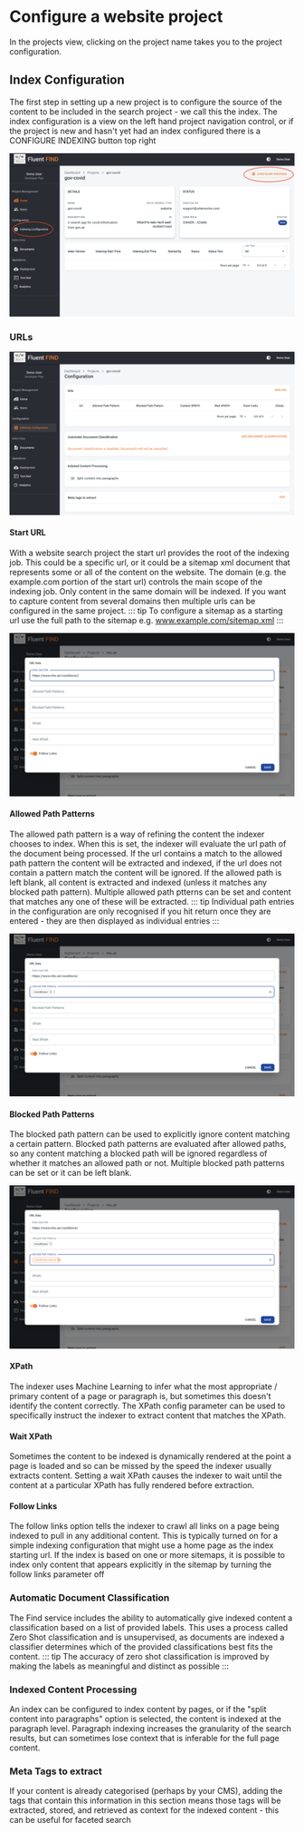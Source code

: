 # Configure a website project
In the projects view, clicking on the project name takes you to the project configuration.

## Index Configuration

The first step in setting up a new project is to configure the source of the content to be included in the search project - we call this the index. The index configuration is a view on the left hand project navigation control, or if the project is new and hasn't yet had an index configured there is a CONFIGURE INDEXING button top right

![Project View](../img/new-project-home.png)

### URLs

![Project Configuration](../img/new-project-index-config.png)

#### Start URL
With a website search project the start url provides the root of the indexing job. This could be a specific url, or it could be a sitemap xml document that represents some or all of the content on the website. The domain (e.g. the example.com portion of the start url) controls the main scope of the indexing job. Only content in the same domain will be indexed. If you want to capture content from several domains then multiple urls can be configured in the same project. 
::: tip
To configure a sitemap as a starting url use the full path to the sitemap e.g. www.example.com/sitemap.xml
:::

![Start URL](../img/start-url.png)

#### Allowed Path Patterns
The allowed path pattern is a way of refining the content the indexer chooses to index. When this is set, the indexer will evaluate the url path of the document being processed. If the url contains a match to the allowed path pattern the content will be extracted and indexed, if the url does not contain a pattern match the content will be ignored. If the allowed path is left blank, all content is extracted and indexed (unless it matches any blocked path pattern). Multiple allowed path ptterns can be set and content that matches any one of these will be extracted. 
::: tip
Individual path entries in the configuration are only recognised if you hit return once they are entered - they are then displayed as individual entries
:::

![Allowed Path](../img/allowed-path.png)

#### Blocked Path Patterns
The blocked path pattern can be used to explicitly ignore content matching a certain pattern. Blocked path patterns are evaluated after allowed paths, so any content matching a blocked path will be ignored regardless of whether it matches an allowed path or not. Multiple blocked path patterns can be set or it can be left blank.  

![Blocked Path](../img/blocked-path.png)

#### XPath
The indexer uses Machine Learning to infer what the most appropriate / primary content of a page or paragraph is, but sometimes this doesn't identify the content correctly. The XPath config parameter can be used to specifically instruct the indexer to extract content that matches the XPath. 

#### Wait XPath
Sometimes the content to be indexed is dynamically rendered at the point a page is loaded and so can be missed by the speed the indexer usually extracts content. Setting a wait XPath causes the indexer to wait until the content at a particular XPath has fully rendered before extraction. 

#### Follow Links
The follow links option tells the indexer to crawl all links on a page being indexed to pull in any additional content. This is typically turned on for a simple indexing configuration that might use a home page as the index starting url. If the index is based on one or more sitemaps, it is possible to index only content that appears explicitly in the sitemap by turning the follow links parameter off

### Automatic Document Classification
The Find service includes the ability to automatically give indexed content a classification based on a list of provided labels. This uses a process called Zero Shot classification and is unsupervised, as documents are indexed a classifier determines which of the provided classifications best fits the content. 
::: tip
The accuracy of zero shot classification is improved by making the labels as meaningful and distinct as possible
:::
### Indexed Content Processing
An index can be configured to index content by pages, or if the "split content into paragraphs" option is selected, the content is indexed at the paragraph level. Paragraph indexing increases the granularity of the search results, but can sometimes lose context that is inferable for the full page content.

### Meta Tags to extract
If your content is already categorised (perhaps by your CMS), adding the tags that contain this information in this section means those tags will be extracted, stored, and retrieved as context for the indexed content - this can be useful for faceted search

